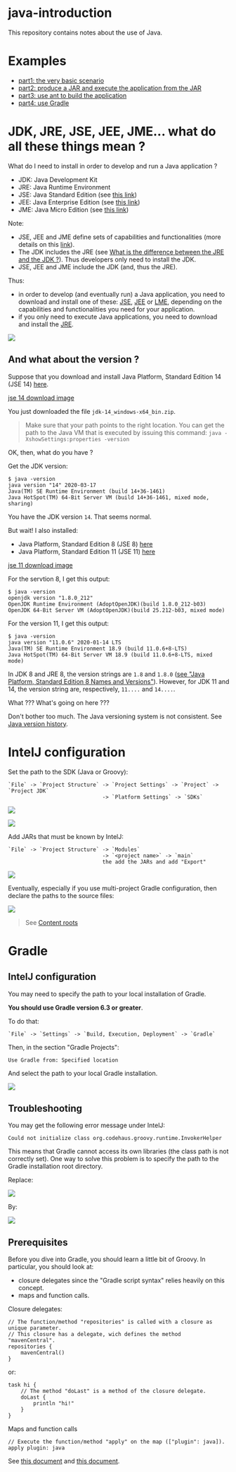 # java-introduction

This repository contains notes about the use of Java.

# Examples

* [part1: the very basic scenario](part1/README.md)
* [part2: produce a JAR and execute the application from the JAR](part2/README.md)
* [part3: use ant to build the application](part3/README.md)
* [part4: use Gradle](part4/README.md)

# JDK, JRE, JSE, JEE, JME... what do all these things mean ?

What do I need to install in order to develop and run a Java application ?

* JDK: Java Development Kit
* JRE: Java Runtime Environment
* JSE: Java Standard Edition (see [this link](https://docs.oracle.com/javaee/6/firstcup/doc/gkhoy.html))
* JEE: Java Enterprise Edition (see [this link](https://docs.oracle.com/javaee/6/firstcup/doc/gkhoy.html))
* JME: Java Micro Edition (see [this link](https://docs.oracle.com/javaee/6/firstcup/doc/gkhoy.html))

Note:

* JSE, JEE and JME define sets of capabilities and functionalities (more details on this [link](https://docs.oracle.com/javaee/6/firstcup/doc/gkhoy.html)).
* The JDK includes the JRE (see [What is the difference between the JRE and the JDK ?](https://java.com/en/download/faq/techinfo.xml)). 
  Thus developers only need to install the JDK.
* JSE, JEE and JME include the JDK (and, thus the JRE).

Thus:

* in order to develop (and eventually run) a Java application, you need to download
  and install one of these:
  [JSE](https://www.oracle.com/technetwork/java/javase/overview/index.html),
  [JEE](https://www.oracle.com/java/technologies/java-ee-glance.html) or
  [LME](https://www.oracle.com/java/technologies/javameoverview.html),
  depending on the capabilities and functionalities you need for your application.
* if you only need to execute Java applications, you need to download and install the [JRE](https://java.com/en/).

![](doc/jse-jdk-jre.svg)

## And what about the version ?

Suppose that you download and install Java Platform, Standard Edition 14 (JSE 14) [here](https://www.oracle.com/technetwork/java/javase/overview/index.html).

[jse 14 download image](doc/jse14-download.PNG)

You just downloaded the file `jdk-14_windows-x64_bin.zip`.

> Make sure that your path points to the right location. You can get the path to the
> Java VM that is executed by issuing this command: `java -XshowSettings:properties -version`

OK, then, what do you have ?

Get the JDK version:

	$ java -version
	java version "14" 2020-03-17
	Java(TM) SE Runtime Environment (build 14+36-1461)
	Java HotSpot(TM) 64-Bit Server VM (build 14+36-1461, mixed mode, sharing)

You have the JDK version `14`. That seems normal.

But wait! I also installed:

* Java Platform, Standard Edition 8 (JSE 8) [here](https://www.oracle.com/technetwork/java/javase/overview/index.html)
* Java Platform, Standard Edition 11 (JSE 11) [here](https://www.oracle.com/technetwork/java/javase/overview/index.html)

[jse 11 download image](doc/jse11-download.PNG)

For the servtion 8, I get this output:

	$ java -version
	openjdk version "1.8.0_212"
	OpenJDK Runtime Environment (AdoptOpenJDK)(build 1.8.0_212-b03)
	OpenJDK 64-Bit Server VM (AdoptOpenJDK)(build 25.212-b03, mixed mode)

For the version 11, I get this output:

	$ java -version
	java version "11.0.6" 2020-01-14 LTS
	Java(TM) SE Runtime Environment 18.9 (build 11.0.6+8-LTS)
	Java HotSpot(TM) 64-Bit Server VM 18.9 (build 11.0.6+8-LTS, mixed mode)

In JDK 8 and JRE 8, the version strings are `1.8` and `1.8.0` ([see "Java Platform, Standard Edition 8 Names and Versions"](https://www.oracle.com/technetwork/java/javase/jdk8-naming-2157130.html)).
However, for JDK 11 and 14, the version string are, respectively, `11....` and `14....`.

What ??? What's going on here ???

Don't bother too much. The Java versioning system is not consistent.
See [Java version history](https://en.wikipedia.org/wiki/Java_version_history).

# IntelJ configuration

Set the path to the SDK (Java or Groovy):

	`File` -> `Project Structure` -> `Project Settings` -> `Project` -> `Project JDK`
	                              -> `Platform Settings` -> `SDKs`

![](doc/java-sdk-conf1.png)

![](doc/java-sdk-conf2.png)

Add JARs that must be known by IntelJ:

	`File` -> `Project Structure` -> `Modules`
	                              -> `<project name>` -> `main`
	                              the add the JARs and add "Export"

![](doc/add-jars.png)

Eventually, especially if you use multi-project Gradle configuration, then declare the paths to the source files:

![](doc/java-declare-src-location.png)

> See [Content roots﻿](https://www.jetbrains.com/help/idea/content-roots.html?_ga=2.106122435.1543271601.1586440040-1122966213.1586440040)

# Gradle

## IntelJ configuration

You may need to specify the path to your local installation of Gradle.

**You should use Gradle version 6.3 or greater**.

To do that:

	`File` -> `Settings` -> `Build, Execution, Deployment` -> `Gradle`

Then, in the section "Gradle Projects":

	Use Gradle from: Specified location

And select the path to your local Gradle installation.

![](doc/gradle-conf.png)

## Troubleshooting

You may get the following error message under IntelJ:

	Could not initialize class org.codehaus.groovy.runtime.InvokerHelper

This means that Gradle cannot access its own libraries (the class path is not correctly set). One way to solve this problem is to specify the path to the Gradle installation root directory.

Replace:

![](doc/gradle-conf1.PNG)

By:

![](doc/gradle-conf2.PNG)


## Prerequisites

Before you dive into Gradle, you should learn a little bit of Groovy.
In particular, you should look at:

* closure delegates since the "Gradle script syntax" relies heavily on this concept.
* maps and function calls.

Closure delegates:

	// The function/method "repositories" is called with a closure as unique parameter.
	// This closure has a delegate, wich defines the method "mavenCentral".
	repositories {
	    mavenCentral()
	}

or:

    task hi {
        // The method "doLast" is a method of the closure delegate.
        doLast {
            println "hi!"
        }
    }

Maps and function calls

	// Execute the function/method "apply" on the map (["plugin": java]).
	apply plugin: java

See [this document](doc/groovy.md) and [this document](https://github.com/denis-beurive/gradle-explorer).


